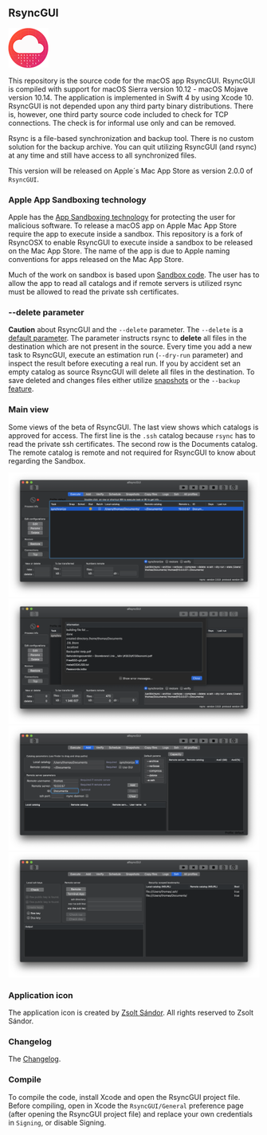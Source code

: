 ## RsyncGUI

![](icon/rsyncosx.png)

This repository is the source code for the macOS app RsyncGUI. RsyncGUI is compiled with support for macOS Sierra version 10.12 - macOS Mojave version 10.14. The application is implemented in Swift 4 by using Xcode 10. RsyncGUI is not depended upon any third party binary distributions. There is, however, one third party source code included to check for TCP connections. The check is for informal use only and can be removed.

Rsync is a file-based synchronization and backup tool. There is no custom solution for the backup archive. You can quit utilizing RsyncGUI (and rsync) at any time and still have access to all synchronized files.

This version will be released on Apple´s Mac App Store as version 2.0.0 of `RsyncGUI`.

### Apple App Sandboxing technology

Apple has the [App Sandboxing technology](https://developer.apple.com/app-sandboxing/) for protecting the user for malicious software. To release a macOS app on Apple Mac App Store require the app to execute inside a sandbox. This repository is a fork of RsyncOSX to enable RsyncGUI to execute inside a sandbox to be released on the Mac App Store. The name of the app is due to Apple naming conventions for apps released on the Mac App Store.

Much of the work on sandbox is based upon [Sandbox code](https://github.com/regexident/Sandbox). The user has to allow the app to read all catalogs and if remote servers is utilized rsync must be allowed to read the private ssh certificates.

### --delete parameter

**Caution** about RsyncGUI and the `--delete` parameter. The `--delete` is a [default parameter](https://rsyncosx.github.io/RsyncParameters). The parameter instructs rsync to **delete** all files in the destination which are not present in the source. Every time you add a new task to RsyncGUI, execute an estimation run (`--dry-run` parameter) and inspect the result before executing a real run. If you by accident set an empty catalog as source RsyncGUI will delete all files in the destination. To save deleted and changes files either utilize [snapshots](https://rsyncosx.github.io/Snapshots) or the `--backup` [feature](https://rsyncosx.github.io/Parameters).

### Main view

Some views of the beta of RsyncGUI. The last view shows which catalogs is approved for access. The first line is the `.ssh` catalog because `rsync` has to read the private ssh certificates. The second row is the Documents catalog. The remote catalog is remote and not required for RsyncGUI to know about regarding the Sandbox.

![](images/main1.png)
![](images/main2.png)
![](images/main3.png)
![](images/main4.png)

### Application icon

The application icon is created by [Zsolt Sándor](https://github.com/graphis). All rights reserved to Zsolt Sándor.

### Changelog

The [Changelog](https://rsyncosx.github.io/Changelog).

### Compile

To compile the code, install Xcode and open the RsyncGUI project file. Before compiling, open in Xcode the `RsyncGUI/General` preference page (after opening the RsyncGUI project file) and replace your own credentials in `Signing`, or disable Signing.
